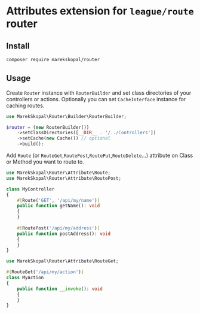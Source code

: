 # Attributes extension for `league/route` router

## Install

```sh
composer require marekskopal/router
```

## Usage

Create `Router` instance with `RouterBuilder` and set class directories of your controllers or actions. Optionally you can set `CacheInterface` instance for caching routes.

```php
use MarekSkopal\Router\Builder\RouterBuilder;

$router = (new RouterBuilder())
    ->setClassDirectories([__DIR__ . '/../Controllers'])
    ->setCache(new Cache()) // optional
    ->build();
```    

Add `Route` (or `RouteGet`,`RoutePost`,`RoutePut`,`RouteDelete`...) attribute on Class or Method you want to route to.

```php
use MarekSkopal\Router\Attribute\Route;
use MarekSkopal\Router\Attribute\RoutePost;

class MyController
{
    #[Route('GET', '/api/my/name')]
    public function getName(): void
    {
    }
    
    #[RoutePost('/api/my/address')]
    public function postAddress(): void
    {
    }
}
```

```php
use MarekSkopal\Router\Attribute\RouteGet;

#[RouteGet('/api/my/action')]
class MyAction
{
    public function __invoke(): void
    {
    }
}
```
